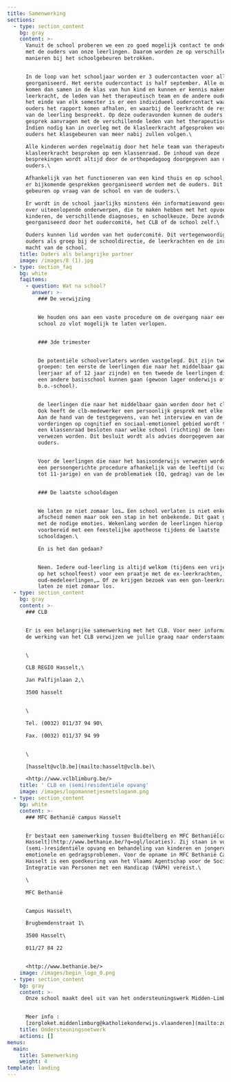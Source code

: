 ```yaml
---
title: Samenwerking
sections:
  - type: section_content
    bg: gray
    content: >-
      Vanuit de school proberen we een zo goed mogelijk contact te onderhouden
      met de ouders van onze leerlingen. Daarom worden ze op verschillende
      manieren bij het schoolgebeuren betrokken.


      In de loop van het schooljaar worden er 3 oudercontacten voor alle ouders
      georganiseerd. Het eerste oudercontact is half september. Alle ouders
      komen dan samen in de klas van hun kind en kunnen er kennis maken met de
      leerkracht, de leden van het therapeutisch team en de andere ouders. Op
      het einde van elk semester is er een individueel oudercontact waarbij de
      ouders het rapport komen afhalen, en waarbij de leerkracht de resultaten
      van de leerling bespreekt. Op deze ouderavonden kunnen de ouders ook een
      gesprek aanvragen met de verschillende leden van het therapeutisch team.
      Indien nodig kan in overleg met de klasleerkracht afgesproken worden dat
      ouders het klasgebeuren van meer nabij zullen volgen.\

      Alle kinderen worden regelmatig door het hele team van therapeuten en de
      klasleerkracht besproken op een klassenraad. De inhoud van deze
      besprekingen wordt altijd door de orthopedagoog doorgegeven aan de
      ouders.\

      Afhankelijk van het functioneren van een kind thuis en op school, kunnen
      er bijkomende gesprekken georganiseerd worden met de ouders. Dit kan
      gebeuren op vraag van de school en van de ouders.\

      Er wordt in de school jaarlijks minstens één informatieavond georganiseerd
      over uiteenlopende onderwerpen, die te maken hebben met het opvoeden van
      kinderen, de verschillende diagnoses, en schoolkeuze. Deze avonden worden
      georganiseerd door het oudercomité, het CLB of de school zelf.\

      Ouders kunnen lid worden van het oudercomité. Dit vertegenwoordigt de
      ouders als groep bij de schooldirectie, de leerkrachten en de inrichtende
      macht van de school.
    title: Ouders als belangrijke partner
    image: /images/8 (1).jpg
  - type: section_faq
    bg: white
    faqitems:
      - question: Wat na school?
        answer: >-
          ### De verwijzing


          We houden ons aan een vaste procedure om de overgang naar een andere
          school zo vlot mogelijk te laten verlopen.


          ### 3de trimester


          De potentiële schoolverlaters worden vastgelegd. Dit zijn twee
          groepen: ten eerste de leerlingen die naar het middelbaar gaan (zesde
          leerjaar af of 12 jaar zijnde) en ten tweede de leerlingen die naar
          een andere basisschool kunnen gaan (gewoon lager onderwijs of andere
          b.o.-school).


          de leerlingen die naar het middelbaar gaan worden door het clb getest.
          Ook heeft de clb-medewerker een persoonlijk gesprek met elke leerling.
          Aan de hand van de testgegevens, van het interview en van de
          vorderingen op cognitief en sociaal-emotioneel gebied wordt tijdens
          een klassenraad besloten naar welke school (richting) de leerlingen
          verwezen worden. Dit besluit wordt als advies doorgegeven aan de
          ouders.


          Voor de leerlingen die naar het basisonderwijs verwezen worden is er
          een persoongerichte procedure afhankelijk van de leeftijd (van kleuter
          tot 11-jarige) en van de problematiek (IQ, gedrag) van de leerling.


          ### De laatste schooldagen


          We laten ze niet zomaar los… Een school verlaten is niet enkel
          afscheid nemen maar ook een stap in het onbekende. Dit gaat gepaard
          met de nodige emoties. Wekenlang worden de leerlingen hierop
          voorbereid met een feestelijke apotheose tijdens de laatste
          schooldagen.\

          En is het dan gedaan?


          Neen. Iedere oud-leerling is altijd welkom (tijdens een vrije dag of
          op het schoolfeest) voor een praatje met de ex-leerkrachten, met de
          oud-medeleerlingen,… Of ze krijgen bezoek van een gon-leerkracht. We
          laten ze niet zomaar los.
  - type: section_content
    bg: gray
    content: >-
      ### CLB


      Er is een belangrijke samenwerking met het CLB. Voor meer informatie over
      de werking van het CLB verwijzen we jullie graag naar onderstaande link.


      \

      CLB REGIO Hasselt,\

      Jan Palfijnlaan 2,\

      3500 hasselt


      \

      Tel. (0032) 011/37 94 90\

      Fax. (0032) 011/37 94 99


      \

      [hasselt@vclb.be](mailto:hasselt@vclb.be)\

      <http://www.vclblimburg.be/>
    title: ' CLB en (semi)residentiële opvang'
    image: /images/logomannetjesmetsloganm.png
  - type: section_content
    bg: white
    content: >-
      ### MFC Bethanië campus Hasselt


      Er bestaat een samenwerking tussen Buidtelberg en MFC Bethanië[campus
      Hasselt](http://www.bethanie.be/?q=ogl/locaties). Zij staan in voor de
      (semi-)residentiële opvang en behandeling van kinderen en jongeren met
      emotionele en gedragsproblemen. Voor de opname in MFC Bethanië Campus
      Hasselt is een goedkeuring van het Vlaams Agentschap voor de Sociale
      Integratie van Personen met een Handicap (VAPH) vereist.\

      \

      MFC Bethanië


      Campus Hasselt\

      Brugbemdenstraat 1\

      3500 Hasselt\

      011/27 84 22


      <http://www.bethanie.be/>
    image: /images/begin_logo_0.png
  - type: section_content
    bg: gray
    content: >-
      Onze school maakt deel uit van het ondersteuningswerk Midden-Limburg.


      Meer info :
      [zorgloket.middenlimburg@katholiekonderwijs.vlaanderen](mailto:zorgloket.middenlimburg@katholiekonderwijs.vlaanderen)
    title: Ondersteuningsnetwerk
    actions: []
menus:
  main:
    title: Samenwerking
    weight: 4
template: landing
---
```

